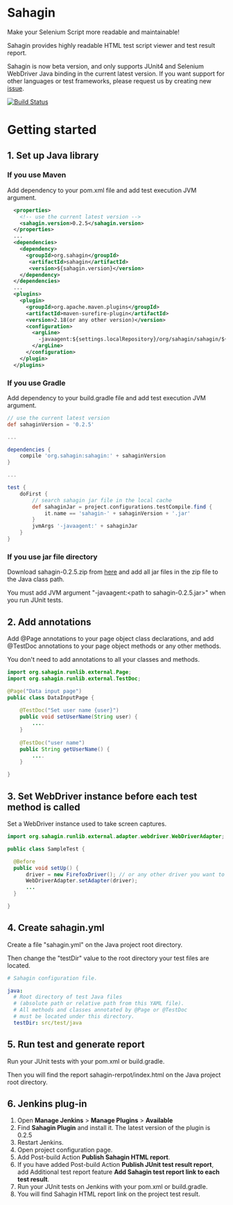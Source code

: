 # Sahagin

Make your Selenium Script more readable and maintainable!

Sahagin provides highly readable HTML test script viewer and test result report.

Sahagin is now beta version, and only supports JUnit4 and Selenium WebDriver Java binding in the current latest version.
If you want support for other languages or test frameworks, please request us by creating new [issue](https://github.com/SahaginOrg/sahagin-java/issues).

[![Build Status](https://travis-ci.org/SahaginOrg/sahagin-java.svg?branch=master)](https://travis-ci.org/SahaginOrg/sahagin-java)

# Getting started

## 1. Set up Java library

### If you use Maven
Add dependency to your pom.xml file and add test execution JVM argument.

```xml
  <properties>
    <!-- use the current latest version --> 
    <sahagin.version>0.2.5</sahagin.version>
  </properties>
  ...
  <dependencies>
    <dependency>
      <groupId>org.sahagin</groupId>  
       <artifactId>sahagin</artifactId>  
       <version>${sahagin.version}</version> 
    </dependency>
  </dependencies>
  ...
  <plugins>
    <plugin>
      <groupId>org.apache.maven.plugins</groupId>
      <artifactId>maven-surefire-plugin</artifactId>
      <version>2.18(or any other version)</version>
      <configuration>
        <argLine>
          -javaagent:${settings.localRepository}/org/sahagin/sahagin/${sahagin.version}/sahagin-${sahagin.version}.jar
        </argLine>
      </configuration>
    </plugin>
  </plugins>
```

### If you use Gradle
Add dependency to your build.gradle file and add test execution JVM argument.

```groovy
// use the current latest version
def sahaginVersion = '0.2.5'

...

dependencies {
    compile 'org.sahagin:sahagin:' + sahaginVersion
}

...

test {
    doFirst {
        // search sahagin jar file in the local cache
        def sahaginJar = project.configurations.testCompile.find {
            it.name == 'sahagin-' + sahaginVersion + '.jar'
        }
        jvmArgs '-javaagent:' + sahaginJar
    }
}

```

### If you use jar file directory
Download sahagin-0.2.5.zip from [here](https://github.com/SahaginOrg/sahagin-java/releases/tag/0.2.5) and add all jar files in the zip file to the Java class path.

You must add JVM argument "-javaagent:\<path to sahagin-0.2.5.jar\>" when you run JUnit tests.

## 2. Add annotations
Add @Page annotations to your page object class declarations, and add @TestDoc annotations to your page object methods or any other methods.

You don't need to add annotations to all your classes and methods.

```java
import org.sahagin.runlib.external.Page;
import org.sahagin.runlib.external.TestDoc;

@Page("Data input page")
public class DataInputPage {
    
    @TestDoc("Set user name {user}")
    public void setUserName(String user) {
        ....
    }
    
    @TestDoc("user name")
    public String getUserName() {
        ....
    }

}
```

## 3. Set WebDriver instance before each test method is called
Set a WebDriver instance used to take screen captures.

```java
import org.sahagin.runlib.external.adapter.webdriver.WebDriverAdapter;

public class SampleTest {

  @Before
  public void setUp() {
      driver = new FirefoxDriver(); // or any other driver you want to use
      WebDriverAdapter.setAdapter(driver);
      ...
  }

}
```

## 4. Create sahagin.yml
Create a file "sahagin.yml" on the Java project root directory.

Then change the "testDir" value to the root directory your test files are located.

```yaml
# Sahagin configuration file.

java:
  # Root directory of test Java files
  # (absolute path or relative path from this YAML file).
  # All methods and classes annotated by @Page or @TestDoc 
  # must be located under this directory.
  testDir: src/test/java
```

## 5. Run test and generate report
Run your JUnit tests with your pom.xml or build.gradle.

Then you will find the report sahagin-rerpot/index.html on the Java project root directory.

## 6. Jenkins plug-in

1. Open **Manage Jenkins** > **Manage Plugins** > **Available**
2. Find **Sahagin Plugin** and install it. The latest version of the plugin is 0.2.5
3. Restart Jenkins.
4. Open project configuration page.
5. Add Post-build Action **Publish Sahagin HTML report**.
6. If you have added Post-build Action **Publish JUnit test result report**, add Additional test report feature **Add Sahagin test report link to each test result**.
7. Run your JUnit tests on Jenkins with your pom.xml or build.gradle.
8. You will find Sahagin HTML report link on the project test result.

